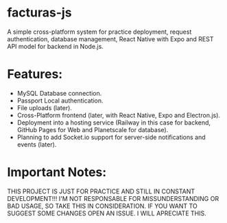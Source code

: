 # facturas-js
A simple cross-platform system for practice deployment, request authentication, 
database management, React Native with Expo and REST API model for backend in Node.js.

# Features:
- MySQL Database connection.
- Passport Local authentication.
- File uploads (later).
- Cross-Platform frontend (later, with React Native, Expo and Electron.js).
- Deployment into a hosting service (Railway in this case for backend, GitHub Pages for Web 
and Planetscale for database).
- Planning to add Socket.io support for server-side notifications and events (later).

# Important Notes:
THIS PROJECT IS JUST FOR PRACTICE AND STILL IN CONSTANT DEVELOPMENT!!!
I'M NOT RESPONSABLE FOR MISSUNDERSTANDING OR BAD USAGE, SO TAKE THIS IN CONSIDERATION.
IF YOU WANT TO SUGGEST SOME CHANGES OPEN AN ISSUE. I WILL APRECIATE THIS.
